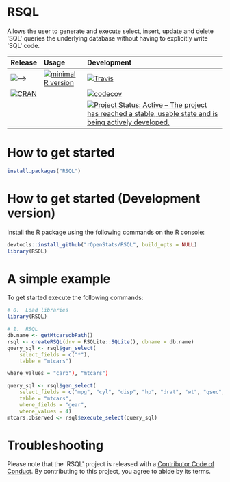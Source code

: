 # RSQL

 <!-- Database Agnostic Package to Generate and Process 'SQL' Queries in R. -->

 Allows the user to generate and execute select, insert, update and delete 'SQL' queries the underlying database without having to explicitly write 'SQL' code. 


| Release | Usage | Development |
|:--------|:------|:------------|
| [![](https://badges.ropensci.org/371_status.svg)](https://github.com/ropensci/onboarding/issues/371)-->| [![minimal R version](https://img.shields.io/badge/R%3E%3D-3.4.0-blue.svg)](https://cran.r-project.org/) | [![Travis](https://travis-ci.org/rOpenStats/RSQL.svg?branch=master)](https://travis-ci.org/rOpenStats/RSQL) |
| [![CRAN](http://www.r-pkg.org/badges/version/RSQL)](https://cran.r-project.org/package=RSQL) | | [![codecov](https://codecov.io/gh/rOpenStats/RSQL/branch/master/graph/badge.svg)](https://codecov.io/gh/rOpenStats/RSQL) |
|||[![Project Status: Active – The project has reached a stable, usable state and is being actively developed.](https://www.repostatus.org/badges/latest/active.svg)](https://www.repostatus.org/#active)|

# How to get started
```R
install.packages("RSQL")
```

# How to get started (Development version)

Install the R package using the following commands on the R console:

```R
devtools::install_github("rOpenStats/RSQL", build_opts = NULL)
library(RSQL)
```

# A simple example 

To get started execute the following commands:

```R
# 0.  Load libraries
library(RSQL)

# 1.  RSQL
db.name <- getMtcarsdbPath()
rsql <- createRSQL(drv = RSQLite::SQLite(), dbname = db.name)
query_sql <- rsql$gen_select(
    select_fields = c("*"),
    table = "mtcars")

where_values = "carb"), "mtcars")

query_sql <- rsql$gen_select(
    select_fields = c("mpg", "cyl", "disp", "hp", "drat", "wt", "qsec", "vs", "am"),
    table = "mtcars",
    where_fields = "gear",
    where_values = 4)
mtcars.observed <- rsql$execute_select(query_sql)

```

# Troubleshooting


Please note that the 'RSQL' project is released with a [Contributor Code of Conduct](CODE_OF_CONDUCT.md). By contributing to this project, you agree to abide by its terms.


<!--[![ropensci_footer](https://ropensci.org/public_images/ropensci_footer.png)](https://ropensci.org)-->
